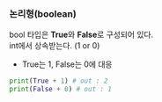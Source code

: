 ### 논리형(boolean)
bool 타입은 **True**와 **False**로 구성되어 있다.  
int에서 상속받는다. (1 or 0)
- True는 1, False는 0에 대응
```python
print(True + 1) # out : 2
print(False + 0) # out : 1
```
  